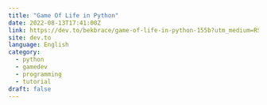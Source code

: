 ```yaml
---
title: "Game Of Life in Python"
date: 2022-08-13T17:41:00Z
link: https://dev.to/bekbrace/game-of-life-in-python-155b?utm_medium=RSS&utm_source=news.12bit.vn
site: dev.to
language: English
category:
  - python
  - gamedev
  - programming
  - tutorial
draft: false
---
```


